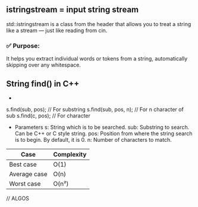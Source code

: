 

## istringstream = input string stream

std::istringstream is a class from the <sstream> header that allows you to treat a string like a stream — just like reading from cin.

### ✅ Purpose:
It helps you extract individual words or tokens from a string, automatically skipping over any whitespace.
 

## String find() in C++
- 
s.find(sub, pos);            // For substring
s.find(sub, pos, n);        // For n character of sub
s.find(c, pos);                 // For character
- Parameters
s: String which is to be searched.
sub: Substring to search. Can be C++ or C style string.
pos: Position from where the string search is to begin. By default, it is 0.
n: Number of characters to match.

| Case         | Complexity |
| ------------ | ---------- |
| Best case    | O(1)       |
| Average case | O(n)       |
| Worst case   | O(n²)      |


// ALGOS 
